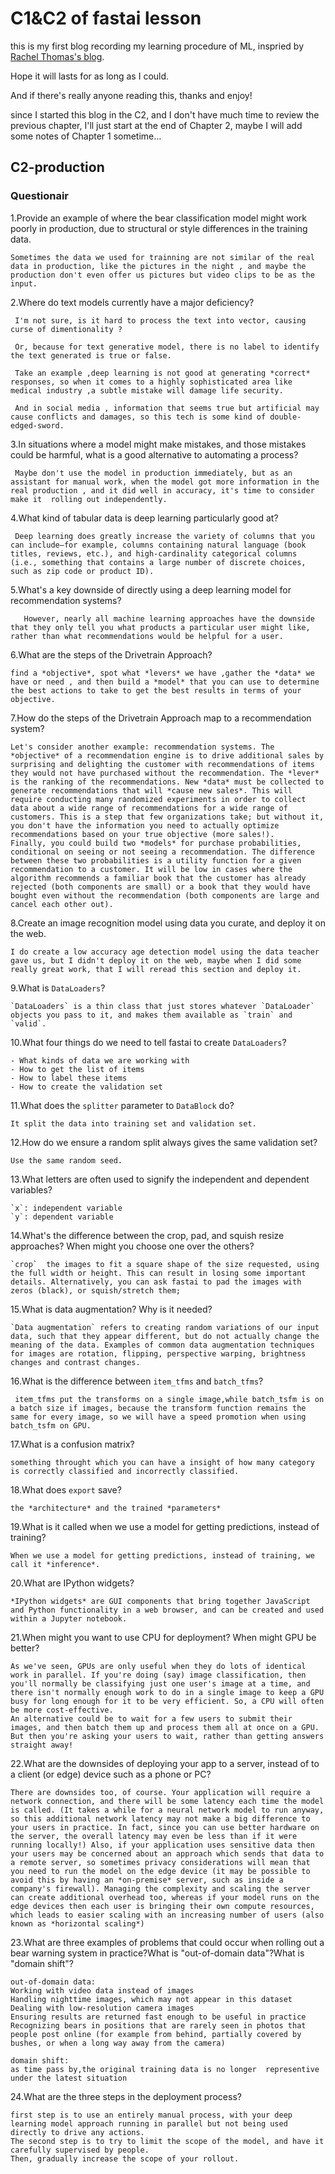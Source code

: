 # C1&C2 of fastai lesson

this is my first blog recording my learning procedure of ML, inspried by [Rachel Thomas's blog](https://medium.com/@racheltho/why-you-yes-you-should-blog-7d2544ac1045).

Hope it will lasts for as long as I could.

And if there's really anyone reading this, thanks and enjoy!

since I started this blog in the C2, and I don't have much time to review the previous chapter, I'll just start at the end of Chapter 2, maybe I will add some notes of Chapter 1 sometime...
## C2-production
### Questionair

1.Provide an example of where the bear classification model might work poorly in production, due to structural or style differences in the training data.

	Sometimes the data we used for trainning are not similar of the real data in production, like the pictures in the night , and maybe the production don't even offer us pictures but video clips to be as the input.
 
2.Where do text models currently have a major deficiency?
	 
	 I'm not sure, is it hard to process the text into vector, causing curse of dimentionality ?
	 
	 Or, because for text generative model, there is no label to identify the text generated is true or false.
	 
	 Take an example ,deep learning is not good at generating *correct* responses, so when it comes to a highly sophisticated area like medical industry ,a subtle mistake will damage life security.
	 
	 And in social media , information that seems true but artificial may cause conflicts and damages, so this tech is some kind of double-edged-sword.
3.In situations where a model might make mistakes, and those mistakes could be harmful, what is a good alternative to automating a process?
	 
	 Maybe don't use the model in production immediately, but as an assistant for manual work, when the model got more information in the real production , and it did well in accuracy, it's time to consider make it  rolling out independently.
	 
4.What kind of tabular data is deep learning particularly good at?
 
	 Deep learning does greatly increase the variety of columns that you can include—for example, columns containing natural language (book titles, reviews, etc.), and high-cardinality categorical columns (i.e., something that contains a large number of discrete choices, such as zip code or product ID).
	 
5.What's a key downside of directly using a deep learning model for recommendation systems?
 
       However, nearly all machine learning approaches have the downside that they only tell you what products a particular user might like, rather than what recommendations would be helpful for a user. 
       
6.What are the steps of the Drivetrain Approach?

	find a *objective*, spot what *levers* we have ,gather the *data* we have or need , and then build a *model* that you can use to determine the best actions to take to get the best results in terms of your objective.

7.How do the steps of the Drivetrain Approach map to a recommendation system?

	Let's consider another example: recommendation systems. The *objective* of a recommendation engine is to drive additional sales by surprising and delighting the customer with recommendations of items they would not have purchased without the recommendation. The *lever* is the ranking of the recommendations. New *data* must be collected to generate recommendations that will *cause new sales*. This will require conducting many randomized experiments in order to collect data about a wide range of recommendations for a wide range of customers. This is a step that few organizations take; but without it, you don't have the information you need to actually optimize recommendations based on your true objective (more sales!).
	Finally, you could build two *models* for purchase probabilities, conditional on seeing or not seeing a recommendation. The difference between these two probabilities is a utility function for a given recommendation to a customer. It will be low in cases where the algorithm recommends a familiar book that the customer has already rejected (both components are small) or a book that they would have bought even without the recommendation (both components are large and cancel each other out).
8.Create an image recognition model using data you curate, and deploy it on the web.

	I do create a low accuracy age detection model using the data teacher gave us, but I didn't deploy it on the web, maybe when I did some really great work, that I will reread this section and deploy it.
	
9.What is  `DataLoaders`?

	`DataLoaders` is a thin class that just stores whatever `DataLoader` objects you pass to it, and makes them available as `train` and `valid`. 
	
10.What four things do we need to tell fastai to create  `DataLoaders`?

	- What kinds of data we are working with
	- How to get the list of items
	- How to label these items
	- How to create the validation set
	
11.What does the  `splitter`  parameter to  `DataBlock`  do?

	It split the data into training set and validation set.

12.How do we ensure a random split always gives the same validation set?

	Use the same random seed.
	
13.What letters are often used to signify the independent and dependent variables?

	`x`: independent variable
	`y`: dependent variable
	
14.What's the difference between the crop, pad, and squish resize approaches? When might you choose one over the others?

	`crop`  the images to fit a square shape of the size requested, using the full width or height. This can result in losing some important details. Alternatively, you can ask fastai to pad the images with zeros (black), or squish/stretch them;

15.What is data augmentation? Why is it needed?

	`Data augmentation` refers to creating random variations of our input data, such that they appear different, but do not actually change the meaning of the data. Examples of common data augmentation techniques for images are rotation, flipping, perspective warping, brightness changes and contrast changes.

16.What is the difference between  `item_tfms`  and  `batch_tfms`?

	 item_tfms put the transforms on a single image,while batch_tsfm is on a batch size if images, because the transform function remains the same for every image, so we will have a speed promotion when using batch_tsfm on GPU.

17.What is a confusion matrix?

	something throught which you can have a insight of how many category is correctly classified and incorrectly classified.

18.What does  `export`  save?

	the *architecture* and the trained *parameters*

19.What is it called when we use a model for getting predictions, instead of training?

	When we use a model for getting predictions, instead of training, we call it *inference*. 

20.What are IPython widgets?

	*IPython widgets* are GUI components that bring together JavaScript and Python functionality in a web browser, and can be created and used within a Jupyter notebook.

21.When might you want to use CPU for deployment? When might GPU be better?

	As we've seen, GPUs are only useful when they do lots of identical work in parallel. If you're doing (say) image classification, then you'll normally be classifying just one user's image at a time, and there isn't normally enough work to do in a single image to keep a GPU busy for long enough for it to be very efficient. So, a CPU will often be more cost-effective.
	An alternative could be to wait for a few users to submit their images, and then batch them up and process them all at once on a GPU. But then you're asking your users to wait, rather than getting answers straight away!

22.What are the downsides of deploying your app to a server, instead of to a client (or edge) device such as a phone or PC?
	
	There are downsides too, of course. Your application will require a network connection, and there will be some latency each time the model is called. (It takes a while for a neural network model to run anyway, so this additional network latency may not make a big difference to your users in practice. In fact, since you can use better hardware on the server, the overall latency may even be less than if it were running locally!) Also, if your application uses sensitive data then your users may be concerned about an approach which sends that data to a remote server, so sometimes privacy considerations will mean that you need to run the model on the edge device (it may be possible to avoid this by having an *on-premise* server, such as inside a company's firewall). Managing the complexity and scaling the server can create additional overhead too, whereas if your model runs on the edge devices then each user is bringing their own compute resources, which leads to easier scaling with an increasing number of users (also known as *horizontal scaling*)

23.What are three examples of problems that could occur when rolling out a bear warning system in practice?What is "out-of-domain data"?What is "domain shift"?

	out-of-domain data:
	Working with video data instead of images
	Handling nighttime images, which may not appear in this dataset
	Dealing with low-resolution camera images
	Ensuring results are returned fast enough to be useful in practice
	Recognizing bears in positions that are rarely seen in photos that people post online (for example from behind, partially covered by bushes, or when a long way away from the camera)
	
	domain shift:
	as time pass by,the original training data is no longer  representive under the latest situation


24.What are the three steps in the deployment process?

	first step is to use an entirely manual process, with your deep learning model approach running in parallel but not being used directly to drive any actions.
	The second step is to try to limit the scope of the model, and have it carefully supervised by people.
	Then, gradually increase the scope of your rollout. 


	
